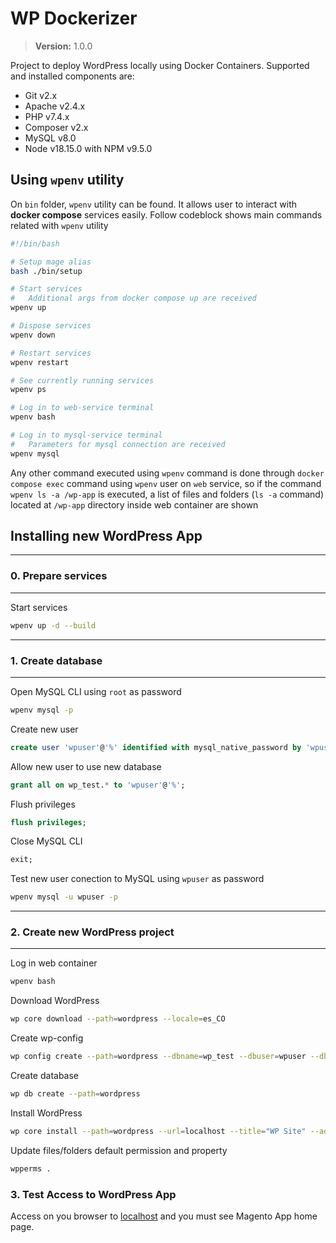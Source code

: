# WP Dockerizer

> **Version:** 1.0.0

Project to deploy WordPress locally using Docker Containers. Supported and installed components are:

- Git v2.x
- Apache v2.4.x
- PHP v7.4.x
- Composer v2.x
- MySQL v8.0
- Node v18.15.0 with NPM v9.5.0

## Using `wpenv` utility

On `bin` folder, `wpenv` utility can be found. It allows user to interact with **docker compose** services easily. Follow codeblock shows main commands related with `wpenv` utility

```bash
#!/bin/bash

# Setup mage alias
bash ./bin/setup

# Start services
#   Additional args from docker compose up are received
wpenv up

# Dispose services
wpenv down

# Restart services
wpenv restart

# See currently running services
wpenv ps

# Log in to web-service terminal
wpenv bash

# Log in to mysql-service terminal
#   Parameters for mysql connection are received
wpenv mysql
```

Any other command executed using `wpenv` command is done through `docker compose exec` command using `wpenv` user on `web` service, so if the command `wpenv ls -a /wp-app` is executed, a list of files and folders (`ls -a` command) located at `/wp-app` directory inside web container are shown

## Installing new WordPress App

---

### 0. Prepare services

---

Start services

```bash
wpenv up -d --build
```

---

### 1. Create database

---

Open MySQL CLI using `root` as password

```bash
wpenv mysql -p
```

Create new user

```sql
create user 'wpuser'@'%' identified with mysql_native_password by 'wpuser';
```

Allow new user to use new database

```sql
grant all on wp_test.* to 'wpuser'@'%';
```

Flush privileges

```sql
flush privileges;
```

Close MySQL CLI

```sql
exit;
```

Test new user conection to MySQL using `wpuser` as password

```bash
wpenv mysql -u wpuser -p
```

---

### 2. Create new WordPress project

---

Log in web container

```bash
wpenv bash
```

Download WordPress

```bash
wp core download --path=wordpress --locale=es_CO
```

Create wp-config

```bash
wp config create --path=wordpress --dbname=wp_test --dbuser=wpuser --dbhost=db --prompt=dbpass
```

Create database

```bash
wp db create --path=wordpress
```

Install WordPress

```bash
wp core install --path=wordpress --url=localhost --title="WP Site" --admin_user=wpadmin --admin_password=wpadmin --admin_email=admin@sample.com --locale=es_CO --skip-email
```

Update files/folders default permission and property

```bash
wpperms .
```

### 3. Test Access to WordPress App

Access on you browser to [localhost](http://localhost) and you must see Magento App home page.

